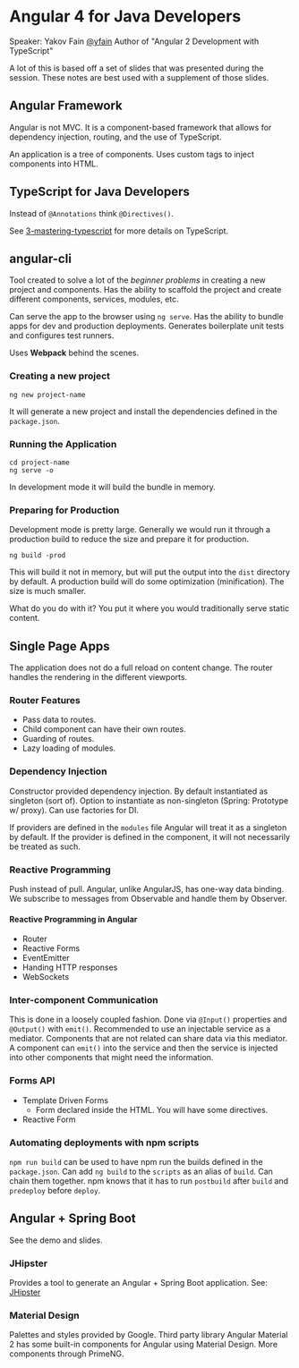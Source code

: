 # Angular 4 for Java Developers
Speaker: Yakov Fain [@yfain](https://twitter.com/yfain)
Author of "Angular 2 Development with TypeScript"

A lot of this is based off a set of slides that was presented during the session.  These notes are best used with a supplement of those slides.

## Angular Framework
Angular is not MVC.  It is a component-based framework that allows for dependency injection, routing, and the use of TypeScript.

An application is a tree of components.  Uses custom tags to inject components into HTML.

## TypeScript for Java Developers
Instead of `@Annotations` think `@Directives()`.

See [3-mastering-typescript](3-mastering-typescript) for more details on TypeScript.

## angular-cli
Tool created to solve a lot of the _beginner problems_ in creating a new project and components.  Has the ability to scaffold the project and create different components, services, modules, etc.

Can serve the app to the browser using `ng serve`.  Has the ability to bundle apps for dev and production deployments.  Generates boilerplate unit tests and configures test runners.

Uses **Webpack** behind the scenes.

### Creating a new project
```
ng new project-name
```

It will generate a new project and install the dependencies defined in the `package.json`.

### Running the Application
```
cd project-name
ng serve -o
```
In development mode it will build the bundle in memory.

### Preparing for Production
Development mode is pretty large.  Generally we would run it through a production build to reduce the size and prepare it for production.
```
ng build -prod
```
This will build it not in memory, but will put the output into the `dist` directory by default.  A production build will do some optimization (minification).  The size is much smaller.

What do you do with it?  You put it where you would traditionally serve static content.

## Single Page Apps
The application does not do a full reload on content change.  The router handles the rendering in the different viewports.

### Router Features
- Pass data to routes.
- Child component can have their own routes.
- Guarding of routes.
- Lazy loading of modules.

### Dependency Injection
Constructor provided dependency injection.  By default instantiated as singleton (sort of).  Option to instantiate as non-singleton (Spring: Prototype w/ proxy).  Can use factories for DI.

If providers are defined in the `modules` file Angular will treat it as a singleton by default.  If the provider is defined in the component, it will not necessarily be treated as such.

### Reactive Programming
Push instead of pull.  Angular, unlike AngularJS, has one-way data binding.  We subscribe to messages from Observable and handle them by Observer.

#### Reactive Programming in Angular
- Router
- Reactive Forms
- EventEmitter
- Handing HTTP responses
- WebSockets

### Inter-component Communication
This is done in a loosely coupled fashion.  Done via `@Input()` properties and `@Output()` with `emit()`.  Recommended to use an injectable service as a mediator.  Components that are not related can share data via this mediator.  A component can `emit()` into the service and then the service is injected into other components that might need the information.

### Forms API
- Template Driven Forms
    - Form declared inside the HTML.  You will have some directives.
- Reactive Form

### Automating deployments with npm scripts
`npm run build` can be used to have npm run the builds defined in the `package.json`.  Can add `ng build` to the `scripts` as an alias of `build`.  Can chain them together.  npm knows that it has to run `postbuild` after `build` and `predeploy` before `deploy`.

## Angular + Spring Boot
See the demo and slides.

### JHipster
Provides a tool to generate an Angular + Spring Boot application. See: [JHipster](https://jhipster.github.io)

### Material Design
Palettes and styles provided by Google.  Third party library Angular Material 2 has some built-in components for Angular using Material Design.  More components through PrimeNG.